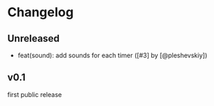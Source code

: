 # Changelog

## Unreleased

- feat(sound): add sounds for each timer ([#3] by [@pleshevskiy])

## v0.1

first public release
